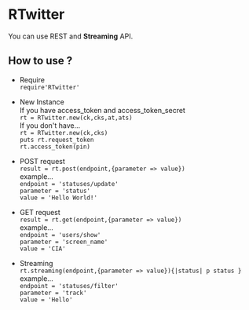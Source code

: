 # RTwitter

You can use REST and **Streaming** API.

## How to use ?

+ Require   
`require'RTwitter'`

+ New Instance  
If you have access\_token and access\_token\_secret  
`rt = RTwitter.new(ck,cks,at,ats)`  
If you don't have...  
`rt = RTwitter.new(ck,cks)`  
`puts rt.request_token`  
`rt.access_token(pin)`  

+ POST request  
`result = rt.post(endpoint,{parameter => value})`  
example...  
`endpoint = 'statuses/update'`  
`parameter = 'status'`  
`value = 'Hello World!'`  

+ GET request  
`result = rt.get(endpoint,{parameter => value})`  
example...  
`endpoint = 'users/show'`  
`parameter = 'screen_name'`  
`value = 'CIA'`  

+ Streaming  
`rt.streaming(endpoint,{parameter => value}){|status| p status }`  
example...  
`endpoint = 'statuses/filter'`  
`parameter = 'track'`  
`value = 'Hello'` 
